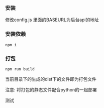 ### 安装

修改config.js 里面的BASEURL为后台api的地址

### 安装依赖
```shell
npm i
```

### 打包
```shell
npm run build
```
当前目录下的生成的dist下的文件即为打包文件

注意: 将打包的静态文件配合python的一起部署

测试

